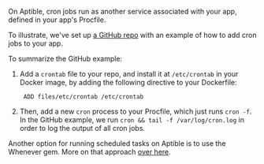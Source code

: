 On Aptible, cron jobs run as another service associated with your app, defined in your app's Procfile.

To illustrate, we've set up [a GitHub repo](https://github.com/aptible/docker-cron-example) with an example of how to add cron jobs to your app.

To summarize the GitHub example:

1. Add a `crontab` file to your repo, and install it at `/etc/crontab` in your Docker image, by adding the following directive to your Dockerfile:

        ADD files/etc/crontab /etc/crontab

1. Then, add a new `cron` process to your Procfile, which just runs `cron -f`. In the GitHub example, we run `cron && tail -f /var/log/cron.log` in order to log the output of all cron jobs.

Another option for running scheduled tasks on Aptible is to use the Whenever gem. More on that approach [over here](topics/paas/how-to-use-whenever).